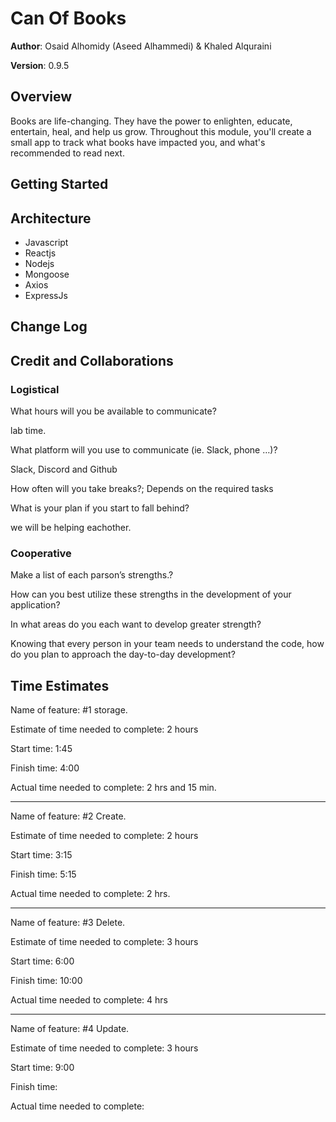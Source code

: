 # Can Of Books

**Author**: Osaid Alhomidy (Aseed Alhammedi) & Khaled Alquraini

**Version**: 0.9.5

## Overview

Books are life-changing. They have the power to enlighten, educate, entertain, heal, and help us grow. Throughout this module, you'll create a small app to track what books have impacted you, and what's recommended to read next.

## Getting Started

<!-- What are the steps that a user must take in order to build this app on their own machine and get it running? -->

## Architecture

- Javascript
- Reactjs
- Nodejs
- Mongoose
- Axios
- ExpressJs

## Change Log

<!-- Use this area to document the iterative changes made to your application as each feature is successfully implemented. Use time stamps. Here's an example:

01-01-2001 4:59pm - Application now has a fully-functional express server, with a GET route for the location resource. -->

## Credit and Collaborations

### Logistical

What hours will you be available to communicate?

lab time.

What platform will you use to communicate (ie. Slack, phone …)?

Slack, Discord and Github

How often will you take breaks?;
Depends on the required tasks

What is your plan if you start to fall behind?

we will be helping eachother.

### Cooperative

Make a list of each parson’s strengths.?

How can you best utilize these strengths in the development of your application?

In what areas do you each want to develop greater strength?

Knowing that every person in your team needs to understand the code, how do you plan to approach the day-to-day development?

## Time Estimates

Name of feature: #1 storage.

Estimate of time needed to complete: 2 hours

Start time: 1:45

Finish time: 4:00

Actual time needed to complete: 2 hrs and 15 min.

---

Name of feature: #2 Create.

Estimate of time needed to complete: 2 hours

Start time: 3:15

Finish time: 5:15

Actual time needed to complete: 2 hrs.

--- 


Name of feature: #3 Delete.

Estimate of time needed to complete: 3 hours

Start time: 6:00

Finish time: 10:00

Actual time needed to complete: 4 hrs

---

Name of feature: #4 Update.

Estimate of time needed to complete: 3 hours

Start time: 9:00

Finish time: 

Actual time needed to complete: 
